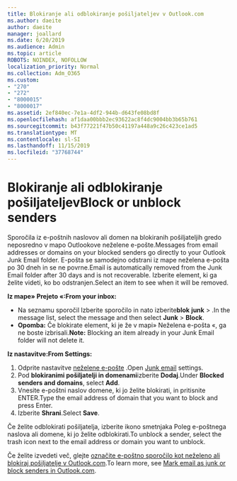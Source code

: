 ```yaml
---
title: Blokiranje ali odblokiranje pošiljateljev v Outlook.com
ms.author: daeite
author: daeite
manager: joallard
ms.date: 6/20/2019
ms.audience: Admin
ms.topic: article
ROBOTS: NOINDEX, NOFOLLOW
localization_priority: Normal
ms.collection: Adm_O365
ms.custom:
- "270"
- "272"
- "8000015"
- "8000017"
ms.assetid: 2ef840ec-7e1a-4df2-944b-d643fe08bd8f
ms.openlocfilehash: af1daa00bbb2ec93622ac8f4dc9004bb3b65b761
ms.sourcegitcommit: b43f77221f47b50c41197a448a9c26c423ce1ad5
ms.translationtype: MT
ms.contentlocale: sl-SI
ms.lasthandoff: 11/15/2019
ms.locfileid: "37768744"
---
```

# <a name="block-or-unblock-senders"></a><span data-ttu-id="c4467-102">Blokiranje ali odblokiranje pošiljateljev</span><span class="sxs-lookup"><span data-stu-id="c4467-102">Block or unblock senders</span></span>

<span data-ttu-id="c4467-103">Sporočila iz e-poštnih naslovov ali domen na blokiranih pošiljateljih gredo neposredno v mapo Outlookove neželene e-pošte.</span><span class="sxs-lookup"><span data-stu-id="c4467-103">Messages from email addresses or domains on your blocked senders go directly to your Outlook Junk Email folder.</span></span> <span data-ttu-id="c4467-104">E-pošta se samodejno odstrani iz mape neželena e-pošta po 30 dneh in se ne povrne.</span><span class="sxs-lookup"><span data-stu-id="c4467-104">Email is automatically removed from the Junk Email folder after 30 days and is not recoverable.</span></span> <span data-ttu-id="c4467-105">Izberite element, ki ga želite videti, ko bo odstranjen.</span><span class="sxs-lookup"><span data-stu-id="c4467-105">Select an item to see when it will be removed.</span></span>

<span data-ttu-id="c4467-106">**Iz mape» Prejeto «:**</span><span class="sxs-lookup"><span data-stu-id="c4467-106">**From your inbox:**</span></span>

- <span data-ttu-id="c4467-107">Na seznamu sporočil Izberite sporočilo in nato izberite**blok** **junk** > .</span><span class="sxs-lookup"><span data-stu-id="c4467-107">In the message list, select the message and then select **Junk** > **Block**.</span></span>
- <span data-ttu-id="c4467-108">**Opomba:** Če blokirate element, ki je že v mapi» Neželena e-pošta «, ga ne boste izbrisali.</span><span class="sxs-lookup"><span data-stu-id="c4467-108">**Note:** Blocking an item already in your Junk Email folder will not delete it.</span></span>

<span data-ttu-id="c4467-109">**Iz nastavitve:**</span><span class="sxs-lookup"><span data-stu-id="c4467-109">**From Settings:**</span></span>

1. <span data-ttu-id="c4467-110">Odprite nastavitve [neželene e-pošte](https://outlook.live.com/mail/options/mail/junkEmail) .</span><span class="sxs-lookup"><span data-stu-id="c4467-110">Open [Junk email](https://outlook.live.com/mail/options/mail/junkEmail) settings.</span></span>
2. <span data-ttu-id="c4467-111">Pod **blokiranimi pošiljatelji in domenami**izberite **Dodaj**.</span><span class="sxs-lookup"><span data-stu-id="c4467-111">Under **Blocked senders and domains**, select **Add**.</span></span>
3. <span data-ttu-id="c4467-112">Vnesite e-poštni naslov domene, ki jo želite blokirati, in pritisnite ENTER.</span><span class="sxs-lookup"><span data-stu-id="c4467-112">Type the email address of domain that you want to block and press Enter.</span></span>
4. <span data-ttu-id="c4467-113">Izberite **Shrani**.</span><span class="sxs-lookup"><span data-stu-id="c4467-113">Select **Save**.</span></span>

<span data-ttu-id="c4467-114">Če želite odblokirati pošiljatelja, izberite ikono smetnjaka Poleg e-poštnega naslova ali domene, ki jo želite odblokirati.</span><span class="sxs-lookup"><span data-stu-id="c4467-114">To unblock a sender, select the trash icon next to the email address or domain you want to unblock.</span></span>

<span data-ttu-id="c4467-115">Če želite izvedeti več, glejte [označite e-poštno sporočilo kot neželeno ali blokiraj pošiljatelje v Outlook.com](https://support.office.com/article/a3ece97b-82f8-4a5e-9ac3-e92fa6427ae4?wt.mc_id=Office_Outlook_com_Alchemy).</span><span class="sxs-lookup"><span data-stu-id="c4467-115">To learn more, see [Mark email as junk or block senders in Outlook.com](https://support.office.com/article/a3ece97b-82f8-4a5e-9ac3-e92fa6427ae4?wt.mc_id=Office_Outlook_com_Alchemy).</span></span>